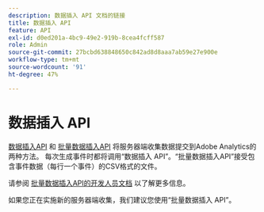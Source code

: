 ```yaml
---
description: 数据插入 API 文档的链接
title: 数据插入 API
feature: API
exl-id: d0ed201a-4bc9-49e2-919b-8cea4fcff587
role: Admin
source-git-commit: 27bcbd638848650c842ad8d8aaa7ab59e27e900e
workflow-type: tm+mt
source-wordcount: '91'
ht-degree: 47%

---
```


# 数据插入 API

[数据插入API](https://github.com/AdobeDocs/analytics-1.4-apis/blob/master/docs/data-insertion-api/index.md) 和 [批量数据插入API](../bulk-data-insertion-api/bulk-data-insert.md) 将服务器端收集数据提交到Adobe Analytics的两种方法。 每次生成事件时都将调用“数据插入 API”。“批量数据插入API”接受包含事件数据（每行一个事件）的CSV格式的文件。

请参阅 [批量数据插入API的开发人员文档](https://developer.adobe.com/analytics-apis/docs/2.0/guides/endpoints/bulk-data-insertion/) 以了解更多信息。

如果您正在实施新的服务器端收集，我们建议您使用“批量数据插入 API”。
